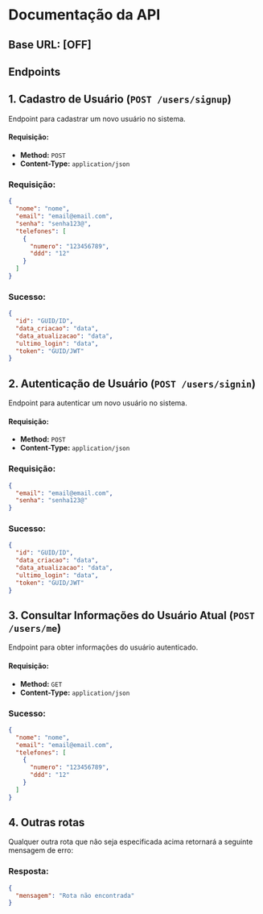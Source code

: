 # Documentação da API
## Base URL: [OFF]


## Endpoints

## 1. Cadastro de Usuário (`POST /users/signup`)

Endpoint para cadastrar um novo usuário no sistema.

#### Requisição:

- **Method:** `POST`
- **Content-Type:** `application/json`

### Requisição:

```json
{
  "nome": "nome",
  "email": "email@email.com",
  "senha": "senha123@",
  "telefones": [
    {
      "numero": "123456789",
      "ddd": "12"
    }
  ]
}
```

### Sucesso:
```json
{
  "id": "GUID/ID",
  "data_criacao": "data",
  "data_atualizacao": "data",
  "ultimo_login": "data",
  "token": "GUID/JWT"
}
```

## 2. Autenticação de Usuário (`POST /users/signin`)

Endpoint para autenticar um novo usuário no sistema.

#### Requisição:

- **Method:** `POST`
- **Content-Type:** `application/json`

### Requisição:

```json
{
  "email": "email@email.com",
  "senha": "senha123@"
}
```

### Sucesso:
```json
{
  "id": "GUID/ID",
  "data_criacao": "data",
  "data_atualizacao": "data",
  "ultimo_login": "data",
  "token": "GUID/JWT"
}
```

## 3. Consultar Informações do Usuário Atual (`POST /users/me`)

Endpoint para obter informações do usuário autenticado.

#### Requisição:

- **Method:** `GET`
- **Content-Type:** `application/json`

### Sucesso:
```json
{
  "nome": "nome",
  "email": "email@email.com",
  "telefones": [
    {
      "numero": "123456789",
      "ddd": "12"
    }
  ]
}

```

## 4. Outras rotas 

Qualquer outra rota que não seja especificada acima retornará a seguinte mensagem de erro:


### Resposta:
```json
{
  "mensagem": "Rota não encontrada"
}
```

